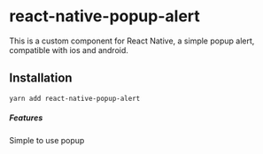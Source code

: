 # react-native-popup-alert

This is a custom component for React Native, a simple popup alert, compatible with ios and android.

## Installation

```
yarn add react-native-popup-alert
```

##### Features
Simple to use popup
